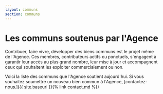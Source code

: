 ```yaml
---
layout: communs
section: communs
---
```


# Les communs soutenus par l'Agence

Contribuer, faire vivre, développer des biens communs est le projet même de l'Agence. Ces membres, contributeurs actifs ou ponctuels, s'engagent à garantir leur accès au plus grand nombre, leur mise à jour et accompagnent ceux qui souhaitent les exploiter commercialement ou non.

Voici la liste des communs que l'Agence soutient aujourd'hui. Si vous souhaitez soumettre un nouveau bien commun à l'Agence, [contactez-nous.]({{ site.baseurl }}{% link contact.md %})

<!--
La liste des communs est générée automatiquement par Github. Chaque communs doit être créé individuellement dans le dossier _nos_communs 
-->

